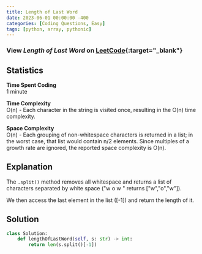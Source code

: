```yaml
---
title: Length of Last Word
date: 2023-06-01 00:00:00 -400
categories: [Coding Questions, Easy]
tags: [python, array, pythonic]
---
```



### View *Length of Last Word* on [LeetCode](https://leetcode.com/problems/length-of-last-word/){:target="_blank"}

## Statistics  

**Time Spent Coding**  
1 minute

**Time Complexity**  
O(n) - Each character in the string is visited once, resulting in the O(n) time complexity.

**Space Complexity**  
O(n) - Each grouping of non-whitespace characters is returned in a list; in the worst case, that list would contain n/2 elements.
Since multiples of a growth rate are ignored, the reported space complexity is O(n).

## Explanation
The `.split()` method removes all whitespace and returns a list of characters separated by white space ("w o    w  " returns ["w","o","w"]). 

We then access the last element in the list ([-1]) and return the length of it.

## Solution  

```python
class Solution:
    def lengthOfLastWord(self, s: str) -> int:
        return len(s.split()[-1])
```
